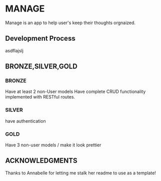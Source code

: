 # MANAGE

Manage is an app to help user's keep their thoughts orgnaized. 

## Development Process

asdflajslj

## BRONZE,SILVER,GOLD

### BRONZE
Have at least 2 non-User models
Have complete CRUD functionality implemented with RESTful routes. 

### SILVER
have authentication 

### GOLD
Have 3 non-user models / make it look prettier

## ACKNOWLEDGMENTS
Thanks to Annabelle for letting me stalk her readme to use as a template! 